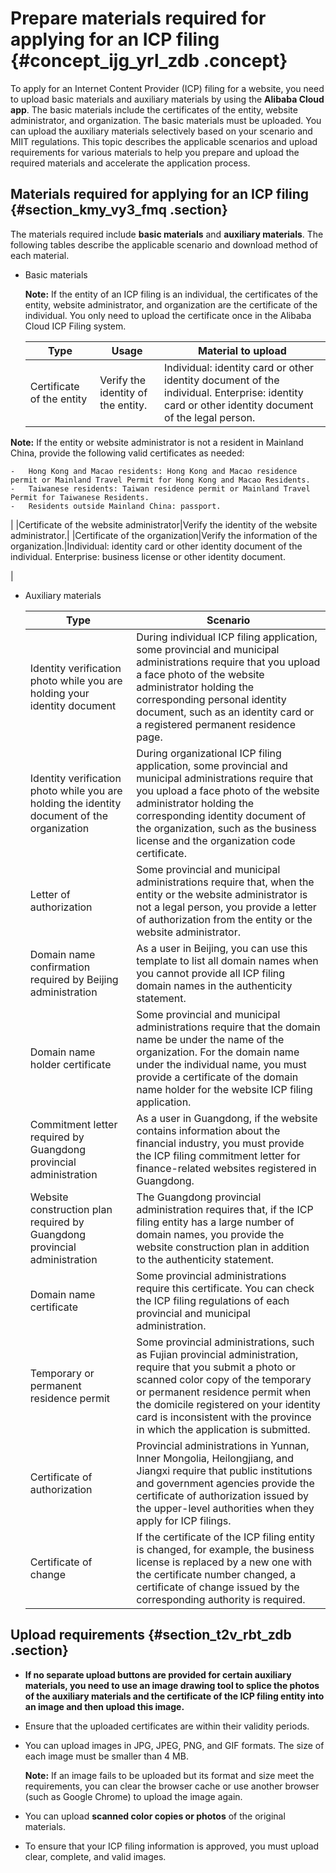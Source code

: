 # Prepare materials required for applying for an ICP filing {#concept_ijg_yrl_zdb .concept}

To apply for an Internet Content Provider \(ICP\) filing for a website, you need to upload basic materials and auxiliary materials by using the **Alibaba Cloud app**. The basic materials include the certificates of the entity, website administrator, and organization. The basic materials must be uploaded. You can upload the auxiliary materials selectively based on your scenario and MIIT regulations. This topic describes the applicable scenarios and upload requirements for various materials to help you prepare and upload the required materials and accelerate the application process.

## Materials required for applying for an ICP filing {#section_kmy_vy3_fmq .section}

The materials required include **basic materials** and **auxiliary materials**. The following tables describe the applicable scenario and download method of each material.

-   Basic materials

    **Note:** If the entity of an ICP filing is an individual, the certificates of the entity, website administrator, and organization are the certificate of the individual. You only need to upload the certificate once in the Alibaba Cloud ICP Filing system.

    |Type|Usage|Material to upload|
    |----|-----|------------------|
    |Certificate of the entity|Verify the identity of the entity.|Individual: identity card or other identity document of the individual. Enterprise: identity card or other identity document of the legal person.

**Note:** If the entity or website administrator is not a resident in Mainland China, provide the following valid certificates as needed:

    -   Hong Kong and Macao residents: Hong Kong and Macao residence permit or Mainland Travel Permit for Hong Kong and Macao Residents.
    -   Taiwanese residents: Taiwan residence permit or Mainland Travel Permit for Taiwanese Residents.
    -   Residents outside Mainland China: passport.
 |
    |Certificate of the website administrator|Verify the identity of the website administrator.|
    |Certificate of the organization|Verify the information of the organization.|Individual: identity card or other identity document of the individual. Enterprise: business license or other identity document.

 |

-   Auxiliary materials

    |Type|Scenario|
    |----|--------|
    |Identity verification photo while you are holding your identity document|During individual ICP filing application, some provincial and municipal administrations require that you upload a face photo of the website administrator holding the corresponding personal identity document, such as an identity card or a registered permanent residence page.|
    |Identity verification photo while you are holding the identity document of the organization|During organizational ICP filing application, some provincial and municipal administrations require that you upload a face photo of the website administrator holding the corresponding identity document of the organization, such as the business license and the organization code certificate.|
    |Letter of authorization|Some provincial and municipal administrations require that, when the entity or the website administrator is not a legal person, you provide a letter of authorization from the entity or the website administrator.|
    |Domain name confirmation required by Beijing administration|As a user in Beijing, you can use this template to list all domain names when you cannot provide all ICP filing domain names in the authenticity statement.|
    |Domain name holder certificate|Some provincial and municipal administrations require that the domain name be under the name of the organization. For the domain name under the individual name, you must provide a certificate of the domain name holder for the website ICP filing application.|
    |Commitment letter required by Guangdong provincial administration|As a user in Guangdong, if the website contains information about the financial industry, you must provide the ICP filing commitment letter for finance-related websites registered in Guangdong.|
    |Website construction plan required by Guangdong provincial administration|The Guangdong provincial administration requires that, if the ICP filing entity has a large number of domain names, you provide the website construction plan in addition to the authenticity statement.|
    |Domain name certificate|Some provincial administrations require this certificate. You can check the ICP filing regulations of each provincial and municipal administration.|
    |Temporary or permanent residence permit|Some provincial administrations, such as Fujian provincial administration, require that you submit a photo or scanned color copy of the temporary or permanent residence permit when the domicile registered on your identity card is inconsistent with the province in which the application is submitted.|
    |Certificate of authorization|Provincial administrations in Yunnan, Inner Mongolia, Heilongjiang, and Jiangxi require that public institutions and government agencies provide the certificate of authorization issued by the upper-level authorities when they apply for ICP filings.|
    |Certificate of change|If the certificate of the ICP filing entity is changed, for example, the business license is replaced by a new one with the certificate number changed, a certificate of change issued by the corresponding authority is required.|


## Upload requirements {#section_t2v_rbt_zdb .section}

-   **If no separate upload buttons are provided for certain auxiliary materials, you need to use an image drawing tool to splice the photos of the auxiliary materials and the certificate of the ICP filing entity into an image and then upload this image.**

-   Ensure that the uploaded certificates are within their validity periods.
-   You can upload images in JPG, JPEG, PNG, and GIF formats. The size of each image must be smaller than 4 MB.

    **Note:** If an image fails to be uploaded but its format and size meet the requirements, you can clear the browser cache or use another browser \(such as Google Chrome\) to upload the image again.

-   You can upload **scanned color copies or photos** of the original materials.
-   To ensure that your ICP filing information is approved, you must upload clear, complete, and valid images.

